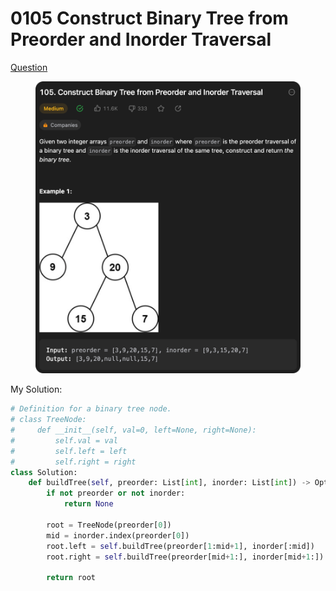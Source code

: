# 0105 Construct Binary Tree from Preorder and Inorder Traversal

[Question](https://leetcode.com/problems/construct-binary-tree-from-preorder-and-inorder-traversal/description/?envType=study-plan\&id=data-structure-ii)

<figure><img src="../.gitbook/assets/image (1) (1) (1) (2).png" alt=""><figcaption></figcaption></figure>



My Solution:

```python
# Definition for a binary tree node.
# class TreeNode:
#     def __init__(self, val=0, left=None, right=None):
#         self.val = val
#         self.left = left
#         self.right = right
class Solution:
    def buildTree(self, preorder: List[int], inorder: List[int]) -> Optional[TreeNode]:
        if not preorder or not inorder:
            return None
        
        root = TreeNode(preorder[0])
        mid = inorder.index(preorder[0])
        root.left = self.buildTree(preorder[1:mid+1], inorder[:mid])
        root.right = self.buildTree(preorder[mid+1:], inorder[mid+1:])

        return root
```
